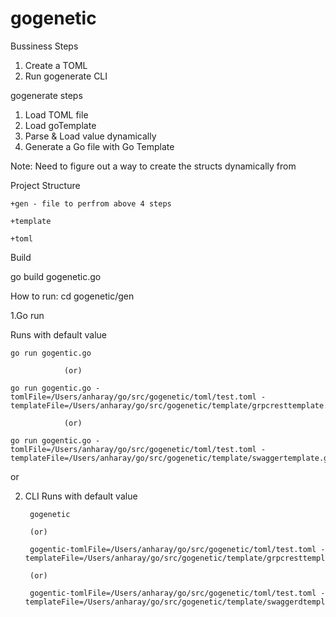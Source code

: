 # gogenetic

Bussiness Steps
1. Create a TOML 
2. Run gogenerate CLI


gogenerate steps
1. Load TOML file
2. Load goTemplate
3. Parse & Load value dynamically
3. Generate a Go file with Go Template

Note:
Need to figure out a way to create the structs dynamically from 

Project Structure

    +gen - file to perfrom above 4 steps

    +template 

    +toml

Build

go build gogenetic.go


How to run:
cd gogenetic/gen

1.Go run

Runs with default value
    
    go run gogentic.go 
    
                (or)

    go run gogentic.go -tomlFile=/Users/anharay/go/src/gogenetic/toml/test.toml -templateFile=/Users/anharay/go/src/gogenetic/template/grpcresttemplate.goproto

                (or)

    go run gogentic.go -tomlFile=/Users/anharay/go/src/gogenetic/toml/test.toml -templateFile=/Users/anharay/go/src/gogenetic/template/swaggertemplate.goproto

or 

2. CLI
    Runs with default value
     
        gogenetic 
     
        (or) 
    
        gogentic-tomlFile=/Users/anharay/go/src/gogenetic/toml/test.toml -templateFile=/Users/anharay/go/src/gogenetic/template/grpcresttemplate.goproto

        (or)

        gogentic-tomlFile=/Users/anharay/go/src/gogenetic/toml/test.toml -templateFile=/Users/anharay/go/src/gogenetic/template/swaggerdtemplate.goproto

